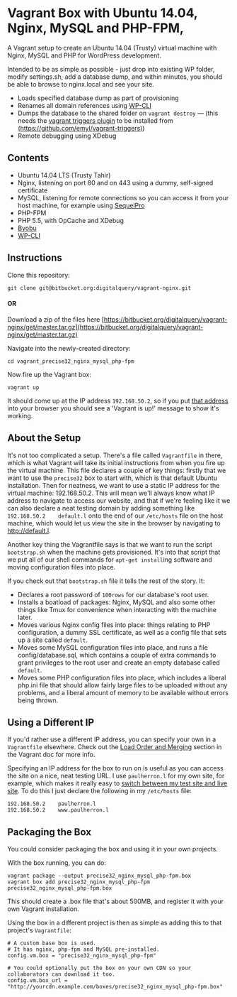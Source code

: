 # Vagrant Box with Ubuntu 14.04, Nginx, MySQL and PHP-FPM,

A Vagrant setup to create an Ubuntu 14.04 (Trusty) virtual machine with Nginx, MySQL and PHP for WordPress development.

Intended to be as simple as possible - just drop into existing WP folder, modify settings.sh, add a database dump, and within minutes, you should be able to browse to nginx.local and see your site.

* Loads specified database dump as part of provisioning
* Renames all domain references using [WP-CLI](wp-cli.org)
* Dumps the database to the shared folder on `vagrant destroy` — (this needs the [vagrant triggers plugin](https://github.com/emyl/vagrant-triggers) to be installed from [(https://github.com/emyl/vagrant-triggers)](https://github.com/emyl/vagrant-triggers))
* Remote debugging using XDebug


## Contents

* Ubuntu 14.04 LTS (Trusty Tahir)
* Nginx, listening on port 80 and on 443 using a dummy, self-signed certificate
* MySQL, listening for remote connections so you can access it from your host machine, for example using [SequelPro](http://www.sequelpro.com/)
* PHP-FPM
* PHP 5.5, with OpCache and XDebug
* [Byobu](http://byobu.co/)
* [WP-CLI](wp-cli.org)


## Instructions

Clone this repository:

`git clone git@bitbucket.org:digitalquery/vagrant-nginx.git`

#### OR

Download a zip of the files here [https://bitbucket.org/digitalquery/vagrant-nginx/get/master.tar.gz](https://bitbucket.org/digitalquery/vagrant-nginx/get/master.tar.gz)

Navigate into the newly-created directory:

`cd vagrant_precise32_nginx_mysql_php-fpm`

Now fire up the Vagrant box:

`vagrant up`

It should come up at the IP address `192.168.50.2`, so if you put [that address](http://192.168.50.2) into your browser you should see a 'Vagrant is up!' message to show it's working.


## About the Setup

It's not too complicated a setup. There's a file called `Vagrantfile` in there, which is what Vagrant will take its initial instructions from when you fire up the virtual machine. This file declares a couple of key things: firstly that we want to use the `precise32` box to start with, which is that default Ubuntu installation. Then for neatness, we want to use a static IP address for the virtual machine: 192.168.50.2. This will mean we'll always know what IP address to navigate to access our website, and that if we're feeling like it we can also declare a neat testing domain by adding something like `192.168.50.2	default.l` onto the end of our `/etc/hosts` file on the host machine, which would let us view the site in the browser by navigating to http://default.l.

Another key thing the Vagrantfile says is that we want to run the script `bootstrap.sh` when the machine gets provisioned. It's into that script that we put all of our shell commands for `apt-get install`ing software and moving configuration files into place.

If you check out that `bootstrap.sh` file it tells the rest of the story. It:

* Declares a root password of `100rows` for our database's root user.
* Installs a boatload of packages: Nginx, MySQL and also some other things like Tmux for convenience when interacting with the machine later.
* Moves various Nginx config files into place: things relating to PHP configuration, a dummy SSL certificate, as well as a config file that sets up a site called `default`.
* Moves some MySQL configuration files into place, and runs a file config/database.sql, which contains a couple of extra commands to grant privileges to the root user and create an empty database called `default`.
* Moves some PHP configuration files into place, which includes a liberal php.ini file that should allow fairly large files to be uploaded without any problems, and a liberal amount of memory to be available without errors being thrown.


## Using a Different IP

If you'd rather use a different IP address, you can specify your own in a `Vagrantfile` elsewhere. Check out the [Load Order and Merging](http://docs.vagrantup.com/v2/vagrantfile/) section in the Vagrant doc for more info.

Specifying an IP address for the box to run on is useful as you can access the site on a nice, neat testing URL. I use `paulherron.l` for my own site, for example, which makes it really easy to [switch between my test site and live site](https://github.com/paulherron/domain_switcher). To do this I just declare the following in my `/etc/hosts` file:

	192.168.50.2	paulherron.l
	192.168.50.2	www.paulherron.l


## Packaging the Box

You could consider packaging the box and using it in your own projects.

With the box running, you can do:

	vagrant package --output precise32_nginx_mysql_php-fpm.box
	vagrant box add precise32_nginx_mysql_php-fpm precise32_nginx_mysql_php-fpm.box

This should create a .box file that's about 500MB, and register it with your own Vagrant installation.

Using the box in a different project is then as simple as adding this to that project's `Vagrantfile`:

	# A custom base box is used.
	# It has nginx, php-fpm and MySQL pre-installed.
	config.vm.box = "precise32_nginx_mysql_php-fpm"

	# You could optionally put the box on your own CDN so your collaborators can download it too.
	config.vm.box_url = "http://yourcdn.example.com/boxes/precise32_nginx_mysql_php-fpm.box"
